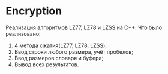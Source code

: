 # Encryption
Реализация алгоритмов LZ77, LZ78 и LZSS на С++. Что было реализовано:

1. 4 метода сжатия(LZ77, LZ78, LZSS);
2. Ввод строки любого размера, учёт пробелов;
3. Ввод размеров словаря и буфера;
4. Вывод всех результатов.
